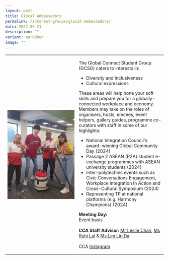 ```yaml
---
layout: post
title: Glocal Ambassadors
permalink: /interest-groups/glocal-ambassadors/
date: 2022-06-21
description: ""
variant: markdown
image: ""
---
```

<div>
    <table>
        <tbody><tr>
            <td style="width:45%"><img src="/images/CCA_global_connect_student_group.jpg" style="display:block;margin-left:auto;margin-right:auto;" alt="Global Connect Student Group"></td>
            <td>
                <p>
                    The Global Connect Student Group (GCSG) caters to interests in:<br>
                </p>
                    <ul>
                        <li>Diversity and Inclusiveness</li>
                        <li>Cultural expressions</li>
                    </ul>
                <p>
                    These areas will help hone your soft skills and prepare you for a globally-connected workplace and economy. Members may take on the roles of organisers, hosts, emcees, event helpers, gallery guides, programme co-curators with staff in some of our highlights:
							</p>
									<ul>
										<li>National Integration Council's award-winning Global Community Day (2024)</li>
										<li>Passage 2 ASEAN (P2A) student e-exchange programmes with ASEAN university students (2024)
</li>
										<li>Inter-polytechnic events such as Civic Conversations Engagement, Workplace Integration In Action and Cross-Cultural Symposium (2024)
</li>
										<li>Representing TP at national platforms (e.g. Harmony Champions) (2024)
</li>
							</ul>
                <p>
                    <b>Meeting Day:</b><br>
                    Event basis<br>
                    <br>
                    <b>CCA Staff Advisor:</b>
									<a href="mailto:Leslie_Chan@tp.edu.sg">Mr Leslie Chan</a>, <a href="mailto:Ruhi_LAL@tp.edu.sg">Ms Ruhi Lal</a> &amp; <a href="mailto:Lim_Lin_Da@tp.edu.sg">Ms Lim Lin Da</a><br>
                    <br>
                    CCA <a href="https://www.instagram.com/TP.GCSG">Instagram</a>
							</p>
                <p></p>
            </td>
        </tr>
    </tbody></table></div>